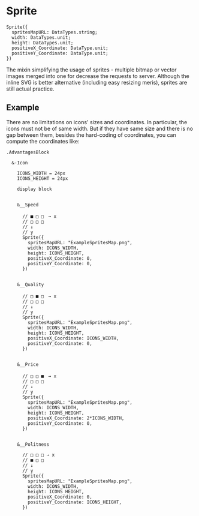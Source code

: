 # Sprite

```
Sprite({
  spritesMapURL: DataTypes.string;
  width: DataTypes.unit;
  height: DataTypes.unit;
  positiveX_Coordinate: DataType.unit;
  positiveY_Coordinate: DataType.unit;
})
```

The mixin simplifying the usage of sprites - multiple bitmap or vector images merged into one for decrease the requests to server.
Although the inline SVG is better alternative (including easy resizing meris), sprites are still actual practice.


## Example

There are no limitations on icons' sizes and coordinates.
In particular, the icons must not be of same width.
But if they have same size and there is no gap between them, besides the hard-coding of coordinates, 
you can compute the coordinates like: 

```stylus
.AdvantagesBlock

  &-Icon

    ICONS_WIDTH = 24px
    ICONS_HEIGHT = 24px
    
    display block

    
    &__Speed

      // ■ □ □　→ x
      // □ □ □
      // ↓
      // y
      Sprite({
        spritesMapURL: "ExampleSpritesMap.png",
        width: ICONS_WIDTH,
        height: ICONS_HEIGHT,
        positiveX_Coordinate: 0,
        positiveY_Coordinate: 0,
      })

  
    &__Quality

      // □ ■ □　→ x
      // □ □ □
      // ↓
      // y
      Sprite({
        spritesMapURL: "ExampleSpritesMap.png",
        width: ICONS_WIDTH,
        height: ICONS_HEIGHT,
        positiveX_Coordinate: ICONS_WIDTH,
        positiveY_Coordinate: 0,
      })
      

    &__Price

      // □ □ ■　→ x
      // □ □ □
      // ↓
      // y
      Sprite({
        spritesMapURL: "ExampleSpritesMap.png",
        width: ICONS_WIDTH,
        height: ICONS_HEIGHT,
        positiveX_Coordinate: 2*ICONS_WIDTH,
        positiveY_Coordinate: 0,
      })
      
      
    &__Politness

      // □ □ □ → x
      // ■ □ □
      // ↓
      // y
      Sprite({
        spritesMapURL: "ExampleSpritesMap.png",
        width: ICONS_WIDTH,
        height: ICONS_HEIGHT,
        positiveX_Coordinate: 0,
        positiveY_Coordinate: ICONS_HEIGHT,
      })
```
